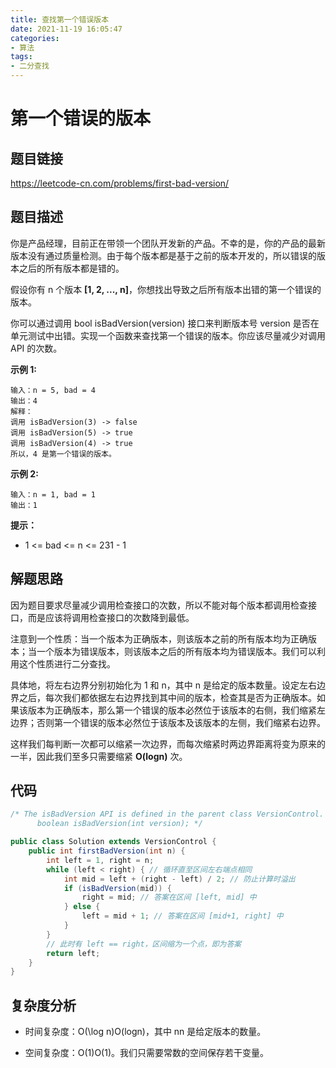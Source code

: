 ```yaml
---
title: 查找第一个错误版本
date: 2021-11-19 16:05:47
categories:
- 算法
tags:
- 二分查找
---
```

# 第一个错误的版本

## 题目链接
https://leetcode-cn.com/problems/first-bad-version/

## 题目描述

你是产品经理，目前正在带领一个团队开发新的产品。不幸的是，你的产品的最新版本没有通过质量检测。由于每个版本都是基于之前的版本开发的，所以错误的版本之后的所有版本都是错的。

假设你有 n 个版本 **[1, 2, ..., n]**，你想找出导致之后所有版本出错的第一个错误的版本。

你可以通过调用 bool isBadVersion(version) 接口来判断版本号 version 是否在单元测试中出错。实现一个函数来查找第一个错误的版本。你应该尽量减少对调用 API 的次数。

**示例 1:**

    输入：n = 5, bad = 4
    输出：4
    解释：
    调用 isBadVersion(3) -> false 
    调用 isBadVersion(5) -> true 
    调用 isBadVersion(4) -> true
    所以，4 是第一个错误的版本。
    
 **示例 2:**
 
    输入：n = 1, bad = 1
    输出：1
 
 **提示：**
 
  * 1 <= bad <= n <= 231 - 1
  
## 解题思路

因为题目要求尽量减少调用检查接口的次数，所以不能对每个版本都调用检查接口，而是应该将调用检查接口的次数降到最低。

注意到一个性质：当一个版本为正确版本，则该版本之前的所有版本均为正确版本；当一个版本为错误版本，则该版本之后的所有版本均为错误版本。我们可以利用这个性质进行二分查找。

具体地，将左右边界分别初始化为 1 和 n，其中 n 是给定的版本数量。设定左右边界之后，每次我们都依据左右边界找到其中间的版本，检查其是否为正确版本。如果该版本为正确版本，那么第一个错误的版本必然位于该版本的右侧，我们缩紧左边界；否则第一个错误的版本必然位于该版本及该版本的左侧，我们缩紧右边界。

这样我们每判断一次都可以缩紧一次边界，而每次缩紧时两边界距离将变为原来的一半，因此我们至多只需要缩紧 **O(logn)** 次。

## 代码

```java
/* The isBadVersion API is defined in the parent class VersionControl.
      boolean isBadVersion(int version); */

public class Solution extends VersionControl {
    public int firstBadVersion(int n) {
        int left = 1, right = n;
        while (left < right) { // 循环直至区间左右端点相同
            int mid = left + (right - left) / 2; // 防止计算时溢出
            if (isBadVersion(mid)) {
                right = mid; // 答案在区间 [left, mid] 中
            } else {
                left = mid + 1; // 答案在区间 [mid+1, right] 中
            }
        }
        // 此时有 left == right，区间缩为一个点，即为答案
        return left;
    }
}
```
## 复杂度分析

 * 时间复杂度：O(\log n)O(logn)，其中 nn 是给定版本的数量。

 * 空间复杂度：O(1)O(1)。我们只需要常数的空间保存若干变量。

